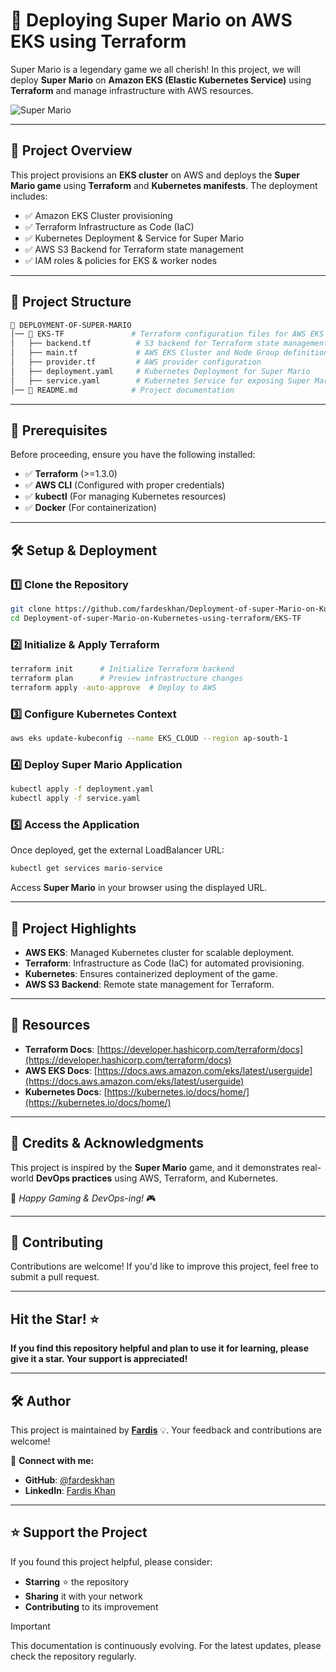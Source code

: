 # **🚀 Deploying Super Mario on AWS EKS using Terraform**  

Super Mario is a legendary game we all cherish! In this project, we will deploy **Super Mario** on **Amazon EKS (Elastic Kubernetes Service)** using **Terraform** and manage infrastructure with AWS resources.  

![Super Mario](https://imgur.com/Njqsei9.gif)  

---

## 📌 **Project Overview**

This project provisions an **EKS cluster** on AWS and deploys the **Super Mario game** using **Terraform** and **Kubernetes manifests**. The deployment includes:

- ✅ Amazon EKS Cluster provisioning
- ✅ Terraform Infrastructure as Code (IaC)
- ✅ Kubernetes Deployment & Service for Super Mario
- ✅ AWS S3 Backend for Terraform state management
- ✅ IAM roles & policies for EKS & worker nodes

---

## **📁 Project Structure**  

```bash
📂 DEPLOYMENT-OF-SUPER-MARIO
│── 📂 EKS-TF               # Terraform configuration files for AWS EKS
│   ├── backend.tf          # S3 backend for Terraform state management
│   ├── main.tf             # AWS EKS Cluster and Node Group definition
│   ├── provider.tf         # AWS provider configuration
│   ├── deployment.yaml     # Kubernetes Deployment for Super Mario
│   ├── service.yaml        # Kubernetes Service for exposing Super Mario app
│── 📄 README.md            # Project documentation
```

---

## **📌 Prerequisites**  

Before proceeding, ensure you have the following installed:

- ✅ **Terraform** (>=1.3.0)  
- ✅ **AWS CLI** (Configured with proper credentials)  
- ✅ **kubectl** (For managing Kubernetes resources)  
- ✅ **Docker** (For containerization)  

---

## **🛠️ Setup & Deployment**  

### **1️⃣ Clone the Repository**  

```bash
git clone https://github.com/fardeskhan/Deployment-of-super-Mario-on-Kubernetes-using-terraform.git
cd Deployment-of-super-Mario-on-Kubernetes-using-terraform/EKS-TF
```

### **2️⃣ Initialize & Apply Terraform**  

```bash
terraform init      # Initialize Terraform backend
terraform plan      # Preview infrastructure changes
terraform apply -auto-approve  # Deploy to AWS
```

### **3️⃣ Configure Kubernetes Context**  

```bash
aws eks update-kubeconfig --name EKS_CLOUD --region ap-south-1
```

### **4️⃣ Deploy Super Mario Application**  

```bash
kubectl apply -f deployment.yaml
kubectl apply -f service.yaml
```

### **5️⃣ Access the Application**  

Once deployed, get the external LoadBalancer URL:  

```bash
kubectl get services mario-service
```

Access **Super Mario** in your browser using the displayed URL.

---

## **🎯 Project Highlights**

- **AWS EKS**: Managed Kubernetes cluster for scalable deployment.  
- **Terraform**: Infrastructure as Code (IaC) for automated provisioning.  
- **Kubernetes**: Ensures containerized deployment of the game.  
- **AWS S3 Backend**: Remote state management for Terraform.  

---

## **🔗 Resources**

- **Terraform Docs**: [https://developer.hashicorp.com/terraform/docs](https://developer.hashicorp.com/terraform/docs)  
- **AWS EKS Docs**: [https://docs.aws.amazon.com/eks/latest/userguide](https://docs.aws.amazon.com/eks/latest/userguide)  
- **Kubernetes Docs**: [https://kubernetes.io/docs/home/](https://kubernetes.io/docs/home/)  

---

## **📢 Credits & Acknowledgments**  

This project is inspired by the **Super Mario** game, and it demonstrates real-world **DevOps practices** using AWS, Terraform, and Kubernetes.  

🚀 *Happy Gaming & DevOps-ing!* 🎮

---

## 🤝 **Contributing**  

Contributions are welcome! If you'd like to improve this project, feel free to submit a pull request.  

---

## **Hit the Star!** ⭐

**If you find this repository helpful and plan to use it for learning, please give it a star. Your support is appreciated!**

---

## 🛠️ Author

This project is maintained by **[Fardis](https://github.com/fardeskhan)** 💡.
Your feedback and contributions are welcome!

📧 **Connect with me:**
- **GitHub**: [@fardeskhan](https://github.com/fardeskhan)
- **LinkedIn**: [Fardis Khan](https://www.linkedin.com/in/fardiskhan/)

---

## ⭐ Support the Project

If you found this project helpful, please consider:
- **Starring** ⭐ the repository
- **Sharing** it with your network
- **Contributing** to its improvement

> [!Important]
> This documentation is continuously evolving. For the latest updates, please check the repository regularly.
